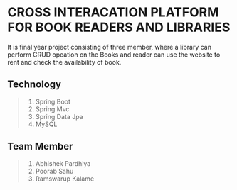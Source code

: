 # CROSS INTERACATION PLATFORM FOR BOOK READERS AND LIBRARIES
It is final year project consisting of three member, where a library can perform CRUD opeation on the Books and reader can use the website to rent and check the availability of book.
## Technology 
>1. Spring Boot
>2. Spring Mvc
>3. Spring Data Jpa
>4. MySQL

## Team Member
>1. Abhishek Pardhiya
>2. Poorab Sahu
>3. Ramswarup Kalame
